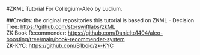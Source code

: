 #ZKML Tutorial For Collegium-Aleo by Ludium. 

##Credits: the original repositories this tutorial is based on 
ZKML - Decision Tree: https://github.com/storswiftlabs/zkML <br>
ZK Book Recommender: https://github.com/Danielto1404/aleo-boosting/tree/main/book-recommender-system <br>
ZK-KYC: https://github.com/B1boid/zk-KYC
